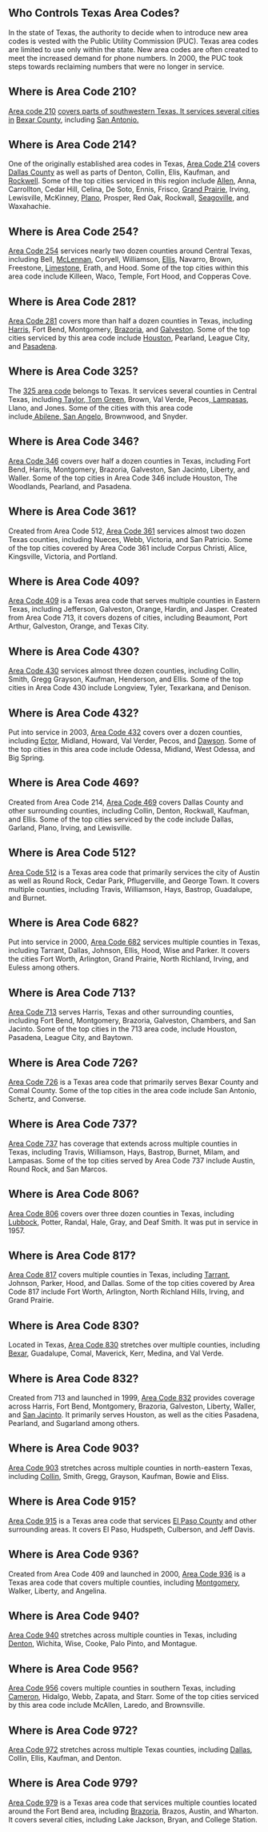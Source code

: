 ## Who Controls Texas Area Codes?

In the state of Texas, the authority to decide when to introduce new
area codes is vested with the Public Utility Commission (PUC). Texas
area codes are limited to use only within the state. New area codes are
often created to meet the increased demand for phone numbers. In 2000,
the PUC took steps towards reclaiming numbers that were no longer in
service.

## Where is Area Code 210?

[Area code 210](https://www.google.com/url?q=https://www.puc.texas.gov/industry/maps/areacodes/ExchangeList.aspx?ac%3D210&sa=D&ust=1596882378643000&usg=AOvVaw37LFLpX8p9IIDFa2tPh9wb) <ins>covers
parts of southwestern Texas. It services several cities in</ins> [Bexar County](https://www.google.com/url?q=https://www.bexar.org/&sa=D&ust=1596882378643000&usg=AOvVaw3eHAz5H0zPfLz0bWEUzpVX),
including <ins>[San Antonio](https://www.google.com/url?q=https://www.sanantonio.gov/&sa=D&ust=1596882378643000&usg=AOvVaw3bukl5XfDeoT_UVzHdonmK).</ins>

## Where is Area Code 214?

One of the originally established area codes in Texas, [Area Code 214](https://www.google.com/url?q=https://www.puc.texas.gov/industry/maps/areacodes/ExchangeList.aspx?ac%3D214&sa=D&ust=1596882378644000&usg=AOvVaw326TyaF7OSFQl9AgkZ3sPs) covers
[Dallas County](https://www.google.com/url?q=https://www.dallascounty.org/&sa=D&ust=1596882378644000&usg=AOvVaw0u096TA4_MOsyOYu5UzKwG) as
well as parts of Denton, Collin, Elis, Kaufman, and
[Rockwell](https://www.google.com/url?q=https://www.rockwallcountytexas.com/27/County-Offices&sa=D&ust=1596882378644000&usg=AOvVaw1jZ0EEtlX3AIMa7Sn_5NW9).
Some of the top cities serviced in this region include
[Allen](https://www.google.com/url?q=https://www.cityofallen.org/&sa=D&ust=1596882378644000&usg=AOvVaw16D-yL0V7oj_tT3QAaRpVJ),
Anna, Carrollton, Cedar Hill, Celina, De Soto, Ennis, Frisco, [Grand
Prairie](https://www.google.com/url?q=https://www.gptx.org/&sa=D&ust=1596882378645000&usg=AOvVaw1Pz3tzAV05NQ_JYCAsQuyN),
Irving, Lewisville, McKinney,
[Plano](https://www.google.com/url?q=https://www.plano.gov/&sa=D&ust=1596882378645000&usg=AOvVaw3lnOQzb6V__8MJCm7zxOl8),
Prosper, Red Oak, Rockwall,
[Seagoville](https://www.google.com/url?q=https://www.seagoville.us/&sa=D&ust=1596882378645000&usg=AOvVaw1MUkCTt7wb9_-ikmNhy5Wc),
and Waxahachie.

## Where is Area Code 254?

[Area Code 254](https://www.google.com/url?q=https://www.puc.texas.gov/industry/maps/areacodes/ExchangeList.aspx?ac%3D254&sa=D&ust=1596882378646000&usg=AOvVaw3PMZr--_Jwf_mMIZ3prXox) services
nearly two dozen counties around Central Texas, including Bell,
[McLennan](https://www.google.com/url?q=https://www.co.mclennan.tx.us/&sa=D&ust=1596882378646000&usg=AOvVaw2lYHTOryWNtRiTJ9xbFjTQ),
Coryell, Williamson,
[Ellis](https://www.google.com/url?q=https://co.ellis.tx.us/&sa=D&ust=1596882378646000&usg=AOvVaw2-DdyqT5tHZI2B9p7XOk28),
Navarro, Brown, Freestone,
[Limestone](https://www.google.com/url?q=http://www.co.limestone.tx.us/&sa=D&ust=1596882378647000&usg=AOvVaw095VQqtefR9HA1XhaY26at),
Erath, and Hood. Some of the top cities within this area code include
Killeen, Waco, Temple, Fort Hood, and Copperas Cove.

## Where is Area Code 281?

[Area Code 281](https://www.google.com/url?q=https://www.puc.texas.gov/industry/maps/areacodes/ExchangeList.aspx?ac%3D281&sa=D&ust=1596882378647000&usg=AOvVaw0lX49eJkE86Llsv0HatnoL) covers
more than half a dozen counties in Texas, including
[Harris](https://www.google.com/url?q=http://www.harriscountytx.gov/&sa=D&ust=1596882378647000&usg=AOvVaw1b-MFBvQErqLR81zOjYDgA),
Fort Bend, Montgomery,
[Brazoria](https://www.google.com/url?q=https://www.brazoriacountytx.gov/&sa=D&ust=1596882378647000&usg=AOvVaw0avguijFMt6W41BW90H16d),
and
[Galveston](https://www.google.com/url?q=http://www.galvestoncountytx.gov/Pages/home.aspx&sa=D&ust=1596882378648000&usg=AOvVaw2AG_rQFMpSVsUN1kQfwTJ2).
Some of the top cities serviced by this area code include
[Houston](https://www.google.com/url?q=https://www.houstontx.gov/&sa=D&ust=1596882378648000&usg=AOvVaw1RGK3dOtkQ2mndLYhO5bcJ),
Pearland, League City, and
[Pasadena](https://www.google.com/url?q=https://www.pasadenatx.gov/&sa=D&ust=1596882378648000&usg=AOvVaw22MsLW1bUIUqtrJPtdti5d).

## Where is Area Code 325?

The [325 area code](https://www.google.com/url?q=https://www.puc.texas.gov/industry/maps/areacodes/ExchangeList.aspx?ac%3D325&sa=D&ust=1596882378649000&usg=AOvVaw1S41XVExS7iX1cFWc3H7PE) belongs
to Texas. It services several counties in Central Texas,
including[ ](https://www.google.com/url?q=https://www.taylorcountytexas.org/&sa=D&ust=1596882378649000&usg=AOvVaw30c9MokQfyfWAt3ZntHb2u)[Taylor](https://www.google.com/url?q=https://www.taylorcountytexas.org/&sa=D&ust=1596882378649000&usg=AOvVaw30c9MokQfyfWAt3ZntHb2u),[ ](https://www.google.com/url?q=http://www.co.tom-green.tx.us/&sa=D&ust=1596882378649000&usg=AOvVaw2FWmfXlJR1l3Ermk_1flVe)[Tom
Green](https://www.google.com/url?q=http://www.co.tom-green.tx.us/&sa=D&ust=1596882378650000&usg=AOvVaw15PHMJooklSi5ebU7BH9sm),
Brown, Val Verde,
Pecos,[ ](https://www.google.com/url?q=http://www.co.lampasas.tx.us/&sa=D&ust=1596882378650000&usg=AOvVaw2DygV6TtgbA4FR4-ZldSA5)[Lampasas](https://www.google.com/url?q=http://www.co.lampasas.tx.us/&sa=D&ust=1596882378650000&usg=AOvVaw2DygV6TtgbA4FR4-ZldSA5),
Llano, and Jones. Some of the cities with this area code
include[ ](https://www.google.com/url?q=https://abilenetx.gov/&sa=D&ust=1596882378650000&usg=AOvVaw1iw9Qav6L_G4Hn1su4zdm5)[Abilene](https://www.google.com/url?q=https://abilenetx.gov/&sa=D&ust=1596882378651000&usg=AOvVaw0JFqkWYvtp0fXykiLN6kk9),[ ](https://www.google.com/url?q=https://www.cosatx.us/residents/about-san-angelo&sa=D&ust=1596882378651000&usg=AOvVaw3AU2-0E6XdO32pXGzhd6rS)[San
Angelo](https://www.google.com/url?q=https://www.cosatx.us/residents/about-san-angelo&sa=D&ust=1596882378651000&usg=AOvVaw3AU2-0E6XdO32pXGzhd6rS),
Brownwood, and Snyder.

## Where is Area Code 346?

[Area Code 346](https://www.google.com/url?q=https://www.puc.texas.gov/industry/maps/areacodes/ExchangeList.aspx?ac%3D346&sa=D&ust=1596882378652000&usg=AOvVaw2nTMTUsPfjZ7x-Ni9rYMLE) covers
over half a dozen counties in Texas, including Fort Bend, Harris,
Montgomery, Brazoria, Galveston, San Jacinto, Liberty, and Waller. Some
of the top cities in Area Code 346 include Houston, The Woodlands,
Pearland, and Pasadena.

## Where is Area Code 361?

Created from Area Code 512, [Area Code 361](https://www.google.com/url?q=https://www.puc.texas.gov/industry/maps/areacodes/ExchangeList.aspx?ac%3D361&sa=D&ust=1596882378652000&usg=AOvVaw02hf3r_15qVIUC0dkUqjKo) services
almost two dozen Texas counties, including Nueces, Webb, Victoria, and
San Patricio. Some of the top cities covered by Area Code 361 include
Corpus Christi, Alice, Kingsville, Victoria, and Portland.

## Where is Area Code 409?

[Area Code 409](https://www.google.com/url?q=https://www.puc.texas.gov/industry/maps/areacodes/ExchangeList.aspx?ac%3D409&sa=D&ust=1596882378652000&usg=AOvVaw04Y90JTHeqA_i_bRWs85YG) is
a Texas area code that serves multiple counties in Eastern Texas,
including Jefferson, Galveston, Orange, Hardin, and Jasper. Created from
Area Code 713, it covers dozens of cities, including Beaumont, Port
Arthur, Galveston, Orange, and Texas City.

## Where is Area Code 430?

[Area Code 430](https://www.google.com/url?q=https://www.puc.texas.gov/industry/maps/areacodes/ExchangeList.aspx?ac%3D430&sa=D&ust=1596882378653000&usg=AOvVaw0mZD53bwmyp1o1uiMvDb3u) services
almost three dozen counties, including Collin, Smith, Gregg Grayson,
Kaufman, Henderson, and Ellis. Some of the top cities in Area Code 430
include Longview, Tyler, Texarkana, and Denison.

## Where is Area Code 432?

Put into service in 2003, [Area Code 432](https://www.google.com/url?q=https://www.puc.texas.gov/industry/maps/areacodes/ExchangeList.aspx?ac%3D432&sa=D&ust=1596882378653000&usg=AOvVaw3PIBJgS2CcZQl0S188bHv3) covers
over a dozen counties, including
[Ector](https://www.google.com/url?q=http://www.co.ector.tx.us/&sa=D&ust=1596882378654000&usg=AOvVaw1kbO6q93QUp9E0wEHYXCvb),
Midland, Howard, Val Verder, Pecos, and
[Dawson](https://www.google.com/url?q=http://www.co.dawson.tx.us/&sa=D&ust=1596882378654000&usg=AOvVaw2h2Yecu_EJjoVBxf6ol1hB).
Some of the top cities in this area code include Odessa, Midland, West
Odessa, and Big Spring.

## Where is Area Code 469?

Created from Area Code 214, [Area Code 469](https://www.google.com/url?q=https://www.puc.texas.gov/industry/maps/areacodes/ExchangeList.aspx?ac%3D469&sa=D&ust=1596882378654000&usg=AOvVaw0NvfFkxZvxAPVk_lDqAhft) covers
Dallas County and other surrounding counties, including Collin, Denton,
Rockwall, Kaufman, and Ellis. Some of the top cities serviced by the
code include Dallas, Garland, Plano, Irving, and Lewisville.

## Where is Area Code 512?

[Area Code 512](https://www.google.com/url?q=https://www.puc.texas.gov/industry/maps/areacodes/ExchangeList.aspx?ac%3D512&sa=D&ust=1596882378655000&usg=AOvVaw2offnoqz3OwMmmwTVqYuFe) is
a Texas area code that primarily services the city of Austin as well as
Round Rock, Cedar Park, Pflugerville, and George Town. It covers
multiple counties, including Travis, Williamson, Hays, Bastrop,
Guadalupe, and Burnet.

## Where is Area Code 682?

Put into service in 2000, [Area Code 682](https://www.google.com/url?q=https://www.puc.texas.gov/industry/maps/areacodes/ExchangeList.aspx?ac%3D682&sa=D&ust=1596882378655000&usg=AOvVaw0A7bEGWUCC_-G3JRkSOfl3) services
multiple counties in Texas, including Tarrant, Dallas, Johnson, Ellis,
Hood, Wise and Parker. It covers the cities Fort Worth, Arlington, Grand
Prairie, North Richland, Irving, and Euless among others.

## Where is Area Code 713?

[Area Code 713](https://www.google.com/url?q=https://www.puc.texas.gov/industry/maps/areacodes/ExchangeList.aspx?ac%3D713&sa=D&ust=1596882378656000&usg=AOvVaw2CBmb3S1emSl6lVLxcKuc5) serves
Harris, Texas and other surrounding counties, including Fort Bend,
Montgomery, Brazoria, Galveston, Chambers, and San Jacinto. Some of the
top cities in the 713 area code, include Houston, Pasadena, League City,
and Baytown.

## Where is Area Code 726?

[Area Code 726](https://www.google.com/url?q=https://www.puc.texas.gov/industry/maps/areacodes/ExchangeList.aspx?ac%3D726&sa=D&ust=1596882378656000&usg=AOvVaw1pc2DxZnXIJnmFiBnFjvbX) is
a Texas area code that primarily serves Bexar County and Comal County.
Some of the top cities in the area code include San Antonio, Schertz,
and Converse.

## Where is Area Code 737?

[Area Code 737](https://www.google.com/url?q=https://www.puc.texas.gov/industry/maps/areacodes/ExchangeList.aspx?ac%3D737&sa=D&ust=1596882378657000&usg=AOvVaw3_J8fOpxvzT3bljLkqP5pT) has
coverage that extends across multiple counties in Texas, including
Travis, Williamson, Hays, Bastrop, Burnet, Milam, and Lampasas. Some of
the top cities served by Area Code 737 include Austin, Round Rock, and
San Marcos.

## Where is Area Code 806?

[Area Code
806](https://www.google.com/url?q=https://www.puc.texas.gov/industry/maps/areacodes/ExchangeList.aspx?ac%3D806&sa=D&ust=1596882378657000&usg=AOvVaw1rER0YUZn733wQoMd8a-HV) covers
over three dozen counties in Texas, including
[Lubbock](https://www.google.com/url?q=https://www.co.lubbock.tx.us/&sa=D&ust=1596882378658000&usg=AOvVaw3sxGP0IZIK2AmVF5tcTiTm),
Potter, Randal, Hale, Gray, and Deaf Smith. It was put in service in 1957.

## Where is Area Code 817?

[Area Code
817](https://www.google.com/url?q=https://www.puc.texas.gov/industry/maps/areacodes/ExchangeList.aspx?ac%3D817&sa=D&ust=1596882378658000&usg=AOvVaw0r8WDNthQeg5u7ODmaU9kl) covers
multiple counties in Texas, including
[Tarrant](https://www.google.com/url?q=http://www.tarrantcounty.com/en.html&sa=D&ust=1596882378658000&usg=AOvVaw0U-60y1a1VmnULmtJNrzgJ),
Johnson, Parker, Hood, and Dallas. Some of the top cities covered by
Area Code 817 include Fort Worth, Arlington, North Richland Hills,
Irving, and Grand Prairie.

## Where is Area Code 830?

Located in Texas, [Area Code
830](https://www.google.com/url?q=https://www.puc.texas.gov/industry/maps/areacodes/ExchangeList.aspx?ac%3D830&sa=D&ust=1596882378659000&usg=AOvVaw3AJxI8TnUcgjeRsPeJWK4C) stretches
over multiple counties, including
[Bexar](https://www.google.com/url?q=https://www.bexar.org/&sa=D&ust=1596882378659000&usg=AOvVaw2DJWt6Pspm8GeP0cbukiwv),
Guadalupe, Comal, Maverick, Kerr, Medina, and Val Verde.

## Where is Area Code 832?

Created from 713 and launched in 1999, [Area Code
832](https://www.google.com/url?q=https://www.puc.texas.gov/industry/maps/areacodes/ExchangeList.aspx?ac%3D832&sa=D&ust=1596882378660000&usg=AOvVaw16wjFEvVWYUBWk-VdiBgL-) provides
coverage across Harris, Fort Bend, Montgomery, Brazoria, Galveston,
Liberty, Waller, and [San
Jacinto](https://www.google.com/url?q=http://www.co.san-jacinto.tx.us/&sa=D&ust=1596882378660000&usg=AOvVaw2uqyBfogE2vnE_a4ts9P9M).
It primarily serves Houston, as well as the cities Pasadena, Pearland,
and Sugarland among others.

## Where is Area Code 903?

[Area Code
903](https://www.google.com/url?q=https://www.puc.texas.gov/industry/maps/areacodes/ExchangeList.aspx?ac%3D903&sa=D&ust=1596882378660000&usg=AOvVaw36jqLT0QbUwWDPmYyKU7c8) stretches
across multiple counties in north-eastern Texas, including
[Collin](https://www.google.com/url?q=https://www.collincountytx.gov/&sa=D&ust=1596882378661000&usg=AOvVaw2aa5-yRZEmOozSMxiLUQao),
Smith, Gregg, Grayson, Kaufman, Bowie and Eliss.

## Where is Area Code 915?

[Area Code
915](https://www.google.com/url?q=https://www.puc.texas.gov/industry/maps/areacodes/ExchangeList.aspx?ac%3D915&sa=D&ust=1596882378661000&usg=AOvVaw1aQDRrKvt6cVZNkFoln3Qj) is
a Texas area code that services [El Paso
County](https://www.google.com/url?q=https://www.epcounty.com/&sa=D&ust=1596882378661000&usg=AOvVaw0i_ihKZGTLF2X1M57iy3yE) and
other surrounding areas. It covers El Paso, Hudspeth, Culberson, and
Jeff Davis.

## Where is Area Code 936?

Created from Area Code 409 and launched in 2000, [Area Code
936](https://www.google.com/url?q=https://www.puc.texas.gov/industry/maps/areacodes/ExchangeList.aspx?ac%3D936&sa=D&ust=1596882378662000&usg=AOvVaw1sENpbXkoYCNFjXTFC_OvW) is
a Texas area code that covers multiple counties, including
[Montgomery](https://www.google.com/url?q=https://www.mctx.org/&sa=D&ust=1596882378662000&usg=AOvVaw3Oj7dA9LlmYuUlpj-sVCsv),
Walker, Liberty, and Angelina.

## Where is Area Code 940?

[Area Code
940](https://www.google.com/url?q=https://www.puc.texas.gov/industry/maps/areacodes/ExchangeList.aspx?ac%3D940&sa=D&ust=1596882378662000&usg=AOvVaw378uqoH7CFuyDnB1Zb8TSy) stretches
across multiple counties in Texas, including
[Denton](https://www.google.com/url?q=https://dentoncounty.gov/&sa=D&ust=1596882378663000&usg=AOvVaw1T74O53pYY7eGLfDJVt5W0),
Wichita, Wise, Cooke, Palo Pinto, and Montague.

## Where is Area Code 956?

[Area Code
956](https://www.google.com/url?q=https://www.puc.texas.gov/industry/maps/areacodes/ExchangeList.aspx?ac%3D956&sa=D&ust=1596882378663000&usg=AOvVaw2EHBqK4IFvAFzpZix8o6tB) covers
multiple counties in southern Texas, including
[Cameron](https://www.google.com/url?q=http://www.co.cameron.tx.us/&sa=D&ust=1596882378663000&usg=AOvVaw3QnrWPKwUwODOwQPvueeeP),
Hidalgo, Webb, Zapata, and Starr. Some of the top cities serviced by
this area code include McAllen, Laredo, and Brownsville.

## Where is Area Code 972?

[Area Code
972](https://www.google.com/url?q=https://www.puc.texas.gov/industry/maps/areacodes/ExchangeList.aspx?ac%3D972&sa=D&ust=1596882378664000&usg=AOvVaw26fJ6grRf-gjtUDz9Rz6iw) stretches
across multiple Texas counties, including
[Dallas](https://www.google.com/url?q=https://www.dallascounty.org/&sa=D&ust=1596882378664000&usg=AOvVaw1-KXmO-RelcaiIZdxecs48),
Collin, Ellis, Kaufman, and Denton.

## Where is Area Code 979?

[Area Code
979](https://www.google.com/url?q=https://www.puc.texas.gov/industry/maps/areacodes/ExchangeList.aspx?ac%3D979&sa=D&ust=1596882378664000&usg=AOvVaw3g7ApeO59DcR32GsICP3b-) is
a Texas area code that services multiple counties located around the
Fort Bend area, including
[Brazoria](https://www.google.com/url?q=https://www.brazoriacountytx.gov/&sa=D&ust=1596882378665000&usg=AOvVaw0ccSCLa3lt7hW8nmDqQKKW),
Brazos, Austin, and Wharton. It covers several cities, including Lake
Jackson, Bryan, and College Station.

